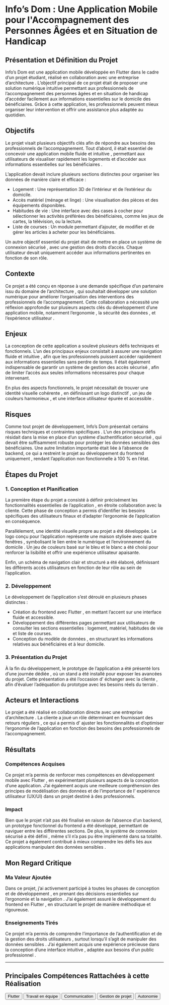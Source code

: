 # Info’s Dom : Une Application Mobile pour l'Accompagnement des Personnes Âgées et en Situation de Handicap

## Présentation et Définition du Projet
 Info’s Dom  est une application mobile développée en  Flutter  dans le cadre d’un projet étudiant, réalisé en collaboration avec une  entreprise d’architecture . L’objectif principal de ce projet était de proposer une  solution numérique intuitive  permettant aux professionnels de l’accompagnement des  personnes âgées et en situation de handicap  d’accéder facilement aux informations essentielles sur le domicile des bénéficiaires. Grâce à cette application, les professionnels peuvent mieux organiser leur intervention et offrir une assistance plus adaptée au quotidien.

## Objectifs
Le projet visait plusieurs objectifs clés afin de répondre aux besoins des professionnels de l’accompagnement. Tout d’abord, il était essentiel de  concevoir une application mobile fluide et intuitive , permettant aux utilisateurs de  visualiser rapidement les logements  et d’accéder aux  informations essentielles sur les bénéficiaires .

L’application devait inclure plusieurs  sections distinctes  pour organiser les données de manière claire et efficace :
-  Logement  : Une représentation 3D de l’intérieur et de l’extérieur du domicile.
-  Accès matériel (ménage et linge)  : Une visualisation des pièces et des équipements disponibles.
-  Habitudes de vie  : Une interface avec des cases à cocher pour sélectionner les activités préférées des bénéficiaires, comme les jeux de cartes, la télévision, ou la lecture.
-  Liste de courses  : Un module permettant d’ajouter, de modifier et de gérer les articles à acheter pour les bénéficiaires.

Un autre objectif essentiel du projet était de  mettre en place un système de connexion sécurisé , avec une gestion des droits d’accès. Chaque utilisateur devait uniquement accéder aux informations pertinentes en fonction de son rôle.

## Contexte
Ce projet a été conçu en réponse à une  demande spécifique  d’un  partenaire issu du domaine de l’architecture , qui souhaitait développer une solution numérique pour améliorer l’organisation des interventions des professionnels de l’accompagnement. Cette collaboration a nécessité une  réflexion approfondie  sur plusieurs aspects clés du développement d’une application mobile, notamment  l’ergonomie , la  sécurité des données , et  l’expérience utilisateur .

## Enjeux
La conception de cette application a soulevé plusieurs défis techniques et fonctionnels. L’un des principaux enjeux consistait à  assurer une navigation fluide et intuitive , afin que les professionnels puissent accéder rapidement aux informations essentielles sans perdre de temps. Il était également indispensable de  garantir un système de gestion des accès sécurisé , afin de limiter l’accès aux seules informations nécessaires pour chaque intervenant.

En plus des aspects fonctionnels, le projet nécessitait de  trouver une identité visuelle cohérente , en définissant un  logo distinctif , un  jeu de couleurs harmonieux , et une  interface utilisateur épurée et accessible .

## Risques
Comme tout projet de développement, Info’s Dom présentait certains  risques techniques  et  contraintes spécifiques . L’un des principaux défis résidait dans la  mise en place d’un système d’authentification sécurisé , qui devait être suffisamment robuste pour protéger les données sensibles des bénéficiaires. Une autre limitation importante était liée à l’absence de backend, ce qui a restreint le projet au  développement du frontend uniquement , rendant l’application  non fonctionnelle à 100 %  en l’état.

## Étapes du Projet
### 1. Conception et Planification
La première étape du projet a consisté à  définir précisément les fonctionnalités essentielles de l’application , en étroite collaboration avec la cliente. Cette phase de conception a permis d’identifier les besoins spécifiques des utilisateurs finaux et d’adapter l’ergonomie de l’application en conséquence.

Parallèlement, une  identité visuelle propre au projet  a été développée. Le logo conçu pour l’application représente  une maison stylisée avec quatre fenêtres , symbolisant  le lien entre le numérique et l’environnement du domicile . Un  jeu de couleurs basé sur le bleu et le blanc  a été choisi pour renforcer la lisibilité et offrir une expérience utilisateur apaisante.

Enfin, un  schéma de navigation clair et structuré  a été élaboré, définissant les  différents accès utilisateurs  en fonction de leur rôle au sein de l’application.

### 2. Développement
Le développement de l’application s’est déroulé en plusieurs phases distinctes :
-  Création du frontend avec Flutter , en mettant l’accent sur une interface fluide et accessible.
-  Développement des différentes pages  permettant aux utilisateurs de consulter les sections essentielles : logement, matériel, habitudes de vie et liste de courses.
-  Conception du modèle de données , en structurant les informations relatives aux bénéficiaires et à leur domicile.

### 3. Présentation du Projet
À la fin du développement, le prototype de l’application a été présenté lors d’une  journée dédiée , où un  stand a été installé  pour exposer les avancées du projet. Cette présentation a été l’occasion d’ échanger avec la cliente , afin d’évaluer l’adéquation du prototype avec les  besoins réels du terrain .

## Acteurs et Interactions
Le projet a été réalisé en  collaboration directe avec une entreprise d’architecture . La cliente a joué un rôle déterminant en fournissant des  retours réguliers , ce qui a permis d’ ajuster les fonctionnalités  et d’optimiser l’ergonomie de l’application en fonction des besoins des professionnels de l’accompagnement.


## Résultats
### Compétences Acquises
Ce projet m’a permis de renforcer mes  compétences en développement mobile avec Flutter , en expérimentant plusieurs aspects de la conception d’une application. J’ai également acquis une meilleure compréhension des  principes de modélisation des données  et de l’importance de l’ expérience utilisateur (UX/UI)  dans un projet destiné à des professionnels.

### Impact
Bien que le projet n’ait pas été finalisé en raison de l’absence d’un backend, un  prototype fonctionnel du frontend  a été développé, permettant de naviguer entre les différentes sections. De plus, le  système de connexion sécurisé a été défini , même s’il n’a pas pu être implémenté dans sa totalité. Ce projet a également contribué à  mieux comprendre les défis liés aux applications manipulant des données sensibles .


## Mon Regard Critique
### Ma Valeur Ajoutée
Dans ce projet, j’ai activement participé à  toutes les phases de conception et de développement , en prenant des décisions essentielles sur  l’ergonomie et la navigation . J’ai également assuré le  développement du frontend en Flutter , en structurant le projet de manière méthodique et rigoureuse.

### Enseignements Tirés
Ce projet m’a permis de  comprendre l’importance de l’authentification et de la gestion des droits utilisateurs , surtout lorsqu’il s’agit de manipuler des  données sensibles . J’ai également acquis une  expérience précieuse dans la conception d’une interface intuitive , adaptée aux besoins d’un  public professionnel .

---

## Principales Compétences Rattachées à cette Réalisation

<script>
  import { Button } from 'flowbite-svelte';
</script>

<Button pill href="/skills/flutter" color="alternative">Flutter</Button>
<Button pill href="/skills/team" color="alternative">Travail en équipe</Button>
<Button pill href="/skills/com" color="alternative">Communication</Button>
<Button pill href="/skills/gestion" color="alternative">Gestion de projet</Button>
<Button pill href="/skills/autonome" color="alternative">Autonomie</Button>

